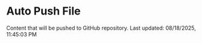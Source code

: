 # Auto Push File

Content that will be pushed to GitHub repository.
Last updated: 08/18/2025, 11:45:03 PM